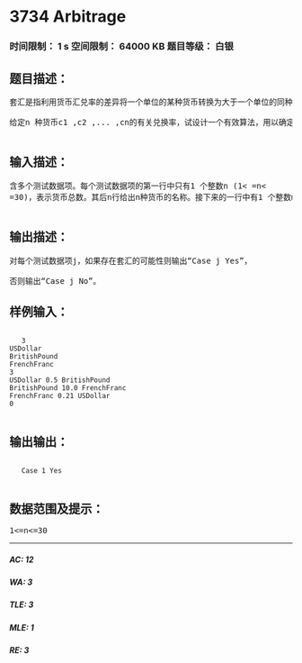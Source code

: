 # 3734 Arbitrage   
### 时间限制： 1 s     空间限制： 64000 KB     题目等级： 白银  
## 题目描述：  

<pre>
套汇是指利用货币汇兑率的差异将一个单位的某种货币转换为大于一个单位的同种货币。例如，假定1 美元可以买0.7 英镑，1 英镑可以买9.5 法郎，且1 法郎可以买到0.16美元。通过货币兑换，一个商人可以从1 美元开始买入，得到0.7×9.5×0.16=1.064美元，从而获得6.4%的利润。   
  
给定n 种货币c1 ,c2 ,... ,cn的有关兑换率，试设计一个有效算法，用以确定是否存在套汇的可能性。  

</pre>
  
  
## 输入描述：  

<pre>
含多个测试数据项。每个测试数据项的第一行中只有1 个整数n (1< =n< 
=30)，表示货币总数。其后n行给出n种货币的名称。接下来的一行中有1 个整数m，表示有m种不同的货币兑换率。其后m行给出m种不同的货币兑换率，每行有3 个数据项ci ， rij 和cj ，表示货币ci 和cj的兑换率为 rij。文件最后以数字0 结束。  

</pre>
  
  
## 输出描述：  

<pre>
对每个测试数据项j，如果存在套汇的可能性则输出“Case j Yes”， 
否则输出“Case j No”。
</pre>
  
  
## 样例输入：  

<pre><code>
   3
USDollar
BritishPound
FrenchFranc
3
USDollar 0.5 BritishPound
BritishPound 10.0 FrenchFranc
FrenchFranc 0.21 USDollar
0  

</code></pre>
  
  
## 输出输出：  

<pre><code>
   Case 1 Yes  

</code></pre>
  
  
## 数据范围及提示：  

<pre>
1<=n<=30
</pre>
  
  
***  

##### AC: 12  
##### WA: 3  
##### TLE: 3  
##### MLE: 1  
##### RE: 3  
